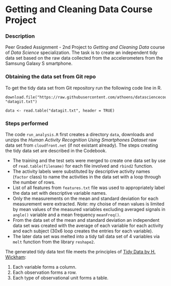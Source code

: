 # Getting and Cleaning Data Course Project
### Description
Peer Graded Assignment - 2nd Project to *Getting and Cleaning Data* course of *Data Science* specialization. The task is to create an independent tidy data set based on the raw data collected from the accelerometers from the Samsung Galaxy S smartphone.

### Obtaining the data set from Git repo
To get the tidy data set from Git repository run the following code line in R.
```
download.file("https://raw.githubusercontent.com/athoens/datasciencecoursera/master/GetCleanData/tidyHAR_USD.txt", "datagit.txt")

data <- read.table("datagit.txt", header = TRUE)
```

### Steps performed
The code `run_analysis.R` first creates a directory `data`, downloads and unzips the *Human Activity Recognition Using Smartphones Dataset* raw data set from `cloudfront.net`  (if not existant already).
The steps creating the tidy data set are described in the Codebook.

* The training and the test sets were merged to create one data set by use of `read.table(filename)` for each file involved and `rbind2` function.
* The activity labels were substituted by descriptive activity names (`factor` class) to name the activities in the data set with a loop through the number of rows.
* List of all features from `features.txt` file was used to appropriately label the data set with descriptive variable names.
* Only the measurements on the mean and standard deviation for each measurement were extracted. _Note_: my choise of mean values is limited by mean values of the measured variables excluding averaged signals in `angle()` variable and a mean frequency `meanFreq()`.
* From the data set of the mean and standard deviation an independent data set was created with the average of each variable for each activity and each subject (30x6 loop creates the entries for each variable).
* The later data set was melted into a tidy tall data set of 4 variables via `melt` function from the library `reshape2`. 

The generated tidy data text file meets the principles of [Tidy Data by H. Wickham](http://vita.had.co.nz/papers/tidy-data.pdf):

1. Each variable forms a column.
2. Each observation forms a row.
3. Each type of observational unit forms a table.
